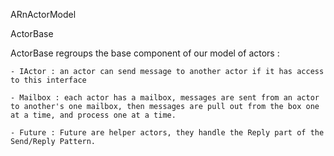 ARnActorModel

ActorBase

ActorBase regroups the base component of our model of actors :
	
	- IActor : an actor can send message to another actor if it has access to this interface
	
	- Mailbox : each actor has a mailbox, messages are sent from an actor to another's one mailbox, then messages are pull out from the box one at a time, and process one at a time.

	- Future : Future are helper actors, they handle the Reply part of the Send/Reply Pattern.
